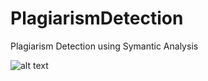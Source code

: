 # PlagiarismDetection
Plagiarism Detection using Symantic Analysis


![alt text](https://github.com/samarthsing/PlagiarismDetection/blob/master/Code%20Flow.jpg)
